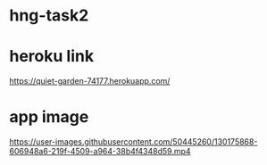 # hng-task2
# heroku link
https://quiet-garden-74177.herokuapp.com/

# app image


https://user-images.githubusercontent.com/50445260/130175868-606948a6-219f-4509-a964-38b4f4348d59.mp4

